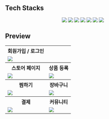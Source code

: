 ## Tech Stacks
<div style="margin: 0 auto; text-align: center;" align= "center">
    <img src="https://img.shields.io/badge/Javascript-F7DF1E?style=for-the-badge&logo=Javascript&logoColor=white">
    <img src="https://img.shields.io/badge/React-61DAFB?style=for-the-badge&logo=React&logoColor=white">
    <img src="https://img.shields.io/badge/Vite-646CFF?style=for-the-badge&logo=Vite&logoColor=white">
    <img src="https://img.shields.io/badge/nodejs-339933?style=for-the-badge&logo=nodedotjs&logoColor=white">
    <img src="https://img.shields.io/badge/Express-000000?style=for-the-badge&logo=Express&logoColor=white">
    <img src="https://img.shields.io/badge/tailwindcss-06B6D4?style=for-the-badge&logo=tailwindcss&logoColor=white">
    <img src="https://img.shields.io/badge/visualstudio-5C2D91?style=for-the-badge&logo=visualstudio&logoColor=white">
</div>


## Preview

<html>
<table>
  <tr>
    <th>
      회원가입 / 로그인
    </th>
  </tr>
  <tr>
    <td>
     <img src="https://github.com/45183/Pluppy/assets/97267651/7a43a236-31d8-4b7b-970b-d819b91dc7a4" />
    </td>
   </tr> 
  <tr>
    <th>
        스토어 페이지
    </th>
    <th>
      상품 등록
    </th>
  </tr>
  <tr>
    <td>
     <img src="https://github.com/45183/Pluppy/assets/97267651/2458d9e9-6841-4748-a645-640726c2be2f" />
    </td>
    <td>
     <img src="https://github.com/45183/Pluppy/assets/97267651/0ab92ac8-f066-480f-9b61-a98bd7025150" />
    </td>
   </tr>
  <tr>
    <th>
      찜하기
    </th>
    <th>
      장바구니
    </th>
  </tr>
  <tr>
    <td>
     <img src="https://github.com/45183/Pluppy/assets/97267651/14bb696f-fbf9-4ea4-83ed-6d23b6fa8341" />
    </td>
    <td>
     <img src="https://github.com/45183/Pluppy/assets/97267651/a082e7c5-aaa8-446c-a252-e0f42df2bc6d" />
    </td>
  </tr>
  <tr>
    <th>
      결제
    </th>
    <th>
      커뮤니티
    </th>
  </tr>
  <tr>
    <td>
     <img src="https://github.com/45183/Pluppy/assets/97267651/72ee188f-28ed-4713-a0d0-56b71a4c4982" />
    </td>
    <td>
     <img src="https://github.com/45183/Pluppy/assets/97267651/da8cf164-6c5d-47a4-9d63-52cfde32528d" />
    </td>
  </tr>
</table>
</html>

